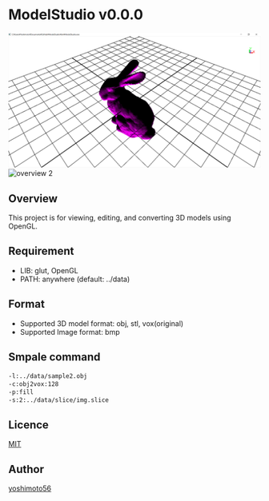 ModelStudio v0.0.0
====

![overview 1](overview1.png "overview 1")![overview 2](overview2.png, "overview 2")

## Overview

This project is for viewing, editing, and converting 3D models using OpenGL.

## Requirement

- LIB: glut, OpenGL
- PATH: anywhere (default: ../data)

## Format
- Supported 3D model format: obj, stl, vox(original)
- Supported Image format: bmp


## Smpale command

	-l:../data/sample2.obj
	-c:obj2vox:128
	-p:fill
	-s:2:../data/slice/img.slice

## Licence

[MIT](https://github.com/yoshimoto56/modelstudio/blob/master/LICENSE)


## Author

[yoshimoto56](https://github.com/yoshimoto56)